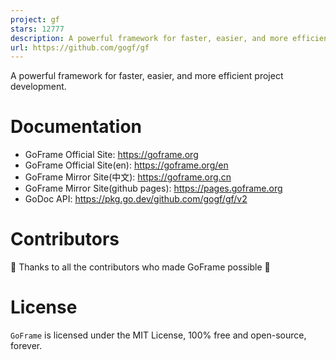```yaml
---
project: gf
stars: 12777
description: A powerful framework for faster, easier, and more efficient project development.
url: https://github.com/gogf/gf
---
```


A powerful framework for faster, easier, and more efficient project development.

Documentation
=============

-   GoFrame Official Site: https://goframe.org
-   GoFrame Official Site(en): https://goframe.org/en
-   GoFrame Mirror Site(中文): https://goframe.org.cn
-   GoFrame Mirror Site(github pages): https://pages.goframe.org
-   GoDoc API: https://pkg.go.dev/github.com/gogf/gf/v2

Contributors
============

💖 Thanks to all the contributors who made GoFrame possible 💖

License
=======

`GoFrame` is licensed under the MIT License, 100% free and open-source, forever.
